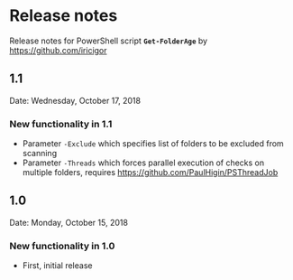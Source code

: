 # Release notes

Release notes for PowerShell script **`Get-FolderAge`** by https://github.com/iricigor

## 1.1

Date: Wednesday, October 17, 2018

### New functionality in 1.1

- Parameter `-Exclude` which specifies list of folders to be excluded from scanning
- Parameter `-Threads` which forces parallel execution of checks on multiple folders, requires https://github.com/PaulHigin/PSThreadJob

## 1.0

Date: Monday, October 15, 2018

### New functionality in 1.0

- First, initial release
